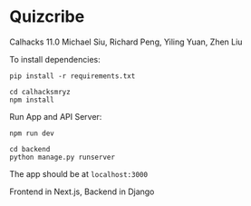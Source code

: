 # Quizcribe
Calhacks 11.0 Michael Siu, Richard Peng, Yiling Yuan, Zhen Liu

To install dependencies:
```
pip install -r requirements.txt
```
```
cd calhacksmryz
npm install
```

Run App and API Server:
```
npm run dev
```
```
cd backend
python manage.py runserver
```
The app should be at `localhost:3000`

Frontend in Next.js, Backend in Django
